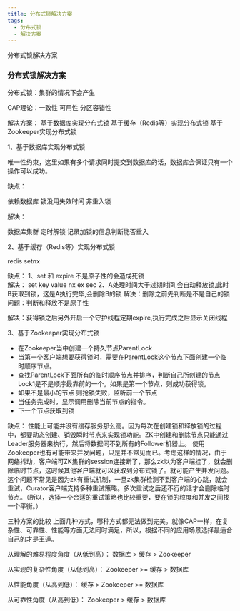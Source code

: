 ```yaml
---
title: 分布式锁解决方案
tags:
  - 分布式锁
  - 解决方案
---
```


分布式锁解决方案

### 分布式锁解决方案

分布式锁：集群的情况下会产生

CAP理论：一致性 可用性 分区容错性

解决方案：
基于数据库实现分布式锁
基于缓存（Redis等）实现分布式锁
基于Zookeeper实现分布式锁

<!-- more -->

1、基于数据库实现分布式锁

唯一性约束，这里如果有多个请求同时提交到数据库的话，数据库会保证只有一个操作可以成功。

缺点：

依赖数据库
锁没用失效时间
非重入锁

解决：

数据库集群
定时解锁
记录加锁的信息判断能否重入


2、基于缓存（Redis等）实现分布式锁

redis setnx

缺点：
1、set 和 expire 不是原子性的会造成死锁  
解决： set key value nx ex sec
2、A处理时间大于过期时间,会自动释放锁,此时B获取到锁，这是A执行完毕,会删除B的锁
解决：删除之前先判断是不是自己的锁
问题：判断和释放不是原子性

解决：获得锁之后另外开启一个守护线程定期expire,执行完成之后显示关闭线程


3、基于Zookeeper实现分布式锁

- 在Zookeeper当中创建一个持久节点ParentLock
- 当第一个客户端想要获得锁时，需要在ParentLock这个节点下面创建一个临时顺序节点。
- 查找ParentLock下面所有的临时顺序节点并排序，判断自己所创建的节点Lock1是不是顺序最靠前的一个。如果是第一个节点，则成功获得锁。
- 如果不是最小的节点 则抢锁失败，监听前一个节点
- 当任务完成时，显示调用删除当前节点的指令。
- 下一个节点获取到锁

缺点：
性能上可能并没有缓存服务那么高。因为每次在创建锁和释放锁的过程中，都要动态创建、销毁瞬时节点来实现锁功能。ZK中创建和删除节点只能通过Leader服务器来执行，然后将数据同不到所有的Follower机器上。
使用Zookeeper也有可能带来并发问题，只是并不常见而已。考虑这样的情况，由于网络抖动，客户端可ZK集群的session连接断了，那么zk以为客户端挂了，就会删除临时节点，这时候其他客户端就可以获取到分布式锁了。就可能产生并发问题。这个问题不常见是因为zk有重试机制，一旦zk集群检测不到客户端的心跳，就会重试，Curator客户端支持多种重试策略。多次重试之后还不行的话才会删除临时节点。（所以，选择一个合适的重试策略也比较重要，要在锁的粒度和并发之间找一个平衡。）


三种方案的比较
上面几种方式，哪种方式都无法做到完美。就像CAP一样，在复杂性、可靠性、性能等方面无法同时满足，所以，根据不同的应用场景选择最适合自己的才是王道。

从理解的难易程度角度（从低到高）：
数据库 > 缓存 > Zookeeper

从实现的复杂性角度（从低到高）：
Zookeeper >= 缓存 > 数据库

从性能角度（从高到低）：
缓存 > Zookeeper >= 数据库

从可靠性角度（从高到低）：
Zookeeper > 缓存 > 数据库






